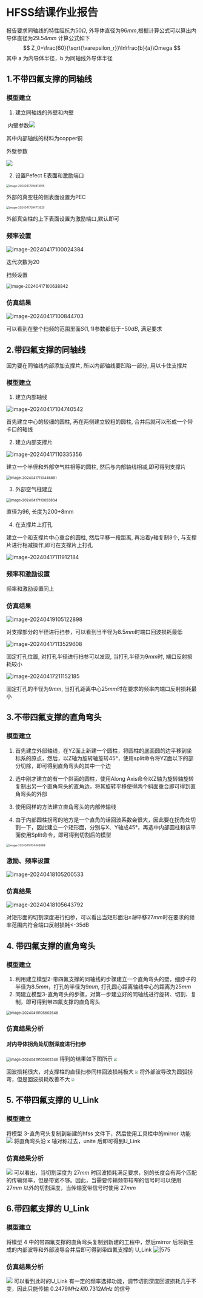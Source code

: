 # HFSS结课作业报告

报告要求同轴线的特性阻抗为$50\Omega$, 外导体直径为$96mm$,根据计算公式可以算出内导体直径为$29.54mm$
计算公式如下
$$
Z_0=\frac{60}{\sqrt{\varepsilon_r}}\ln\frac{b}{a}\Omega
$$
其中 a 为内导体半径，b 为同轴线外导体半径
## 1.不带四氟支撑的同轴线

### 模型建立

1.   建立同轴线的外壁和内壁

​	内壁参数![](https://sawen-pic-blog.oss-cn-beijing.aliyuncs.com/utool_pic/1713318215257.png)

其中内部轴线的材料为copper铜

外壁参数

![](https://sawen-pic-blog.oss-cn-beijing.aliyuncs.com/utool_pic/1713318279306.png)

2.   设置Pefect E表面和激励端口

<img src="https://sawen-pic-blog.oss-cn-beijing.aliyuncs.com/pic/202404170946001.png" alt="image-20240417094613918" style="zoom: 50%;" />

外部的真空柱的侧表面设置为PEC

<img src="https://sawen-pic-blog.oss-cn-beijing.aliyuncs.com/pic/202404170947592.png" alt="image-20240417094713525" style="zoom:50%;" />

外部真空柱的上下表面设置为激励端口,默认即可

### 频率设置

![image-20240417100024384](https://sawen-pic-blog.oss-cn-beijing.aliyuncs.com/pic/202404171000422.png)

迭代次数为20

扫频设置

<img src="https://sawen-pic-blog.oss-cn-beijing.aliyuncs.com/pic/202404171006893.png" alt="image-20240417100638842" style="zoom:80%;" />

### 仿真结果

![image-20240417100844703](https://sawen-pic-blog.oss-cn-beijing.aliyuncs.com/pic/202404171008257.png)

可以看到在整个扫频的范围里面$S(1,1)$参数都低于$-50dB$, 满足要求

## 2.带四氟支撑的同轴线

因为要在同轴线内部添加支撑片, 所以内部轴线要凹陷一部分, 用以卡住支撑片

### 模型建立

1.   建立内部轴线

![image-20240417104740542](https://sawen-pic-blog.oss-cn-beijing.aliyuncs.com/pic/202404171047608.png)

首先建立中心的较细的圆柱, 再在两侧建立较粗的圆柱, 合并后就可以形成一个带卡口的轴线

2.   建立内部支撑片

![image-20240417110335356](https://sawen-pic-blog.oss-cn-beijing.aliyuncs.com/pic/202404171103398.png)

建立一个半径和外部空气柱相等的圆柱, 然后与内部轴线相减,即可得到支撑片

<img src="https://sawen-pic-blog.oss-cn-beijing.aliyuncs.com/pic/202404171104950.png" alt="image-20240417110446891" style="zoom:67%;" />

3.   外部空气柱建立

<img src="https://sawen-pic-blog.oss-cn-beijing.aliyuncs.com/pic/202404171106890.png" alt="image-20240417110653834" style="zoom:67%;" />

直径为96, 长度为200+8mm

4.   在支撑片上打孔

建立一个和支撑片中心重合的圆柱, 然后平移一段距离, 再沿着y轴复制8个, 与支撑片进行相减操作,即可在支撑片上打孔

![image-20240417111912184](https://sawen-pic-blog.oss-cn-beijing.aliyuncs.com/pic/202404171119229.png)

### 频率和激励设置

频率和激励设置同上



### 仿真结果

![image-20240419105122898](https://sawen-pic-blog.oss-cn-beijing.aliyuncs.com/pic/202404191051960.png)

对支撑部分的半径进行扫参，可以看到当半径为$8.5mm$时端口回波损耗最低

![image-20240417113529608](https://sawen-pic-blog.oss-cn-beijing.aliyuncs.com/pic/202404171135666.png)

固定打孔位置, 对打孔半径进行扫参可以发现, 当打孔半径为$9mm$时, 端口反射损耗较小

![image-20240417211152185](https://sawen-pic-blog.oss-cn-beijing.aliyuncs.com/pic/202404172111254.png)

固定打孔的半径为$9mm$, 当打孔距离中心$25mm$时在要求的频率内端口反射损耗最小

## 3.不带四氟支撑的直角弯头

### 模型建立

1.   首先建立外部轴线，在YZ面上新建一个圆柱，将圆柱的底面圆的边平移到坐标系的原点，然后，以Z轴为旋转轴旋转45°，使用split命令将YZ面以下的部分切除，即可得到直角弯头的其中一个边
2.   选中刚才建立的有一个斜面的圆柱，使用Along Axis命令以Z轴为旋转轴旋转复制出另一个直角弯头的直角边，将其旋转平移使得两个斜面重合即可得到直角弯头的外部
3.   使用同样的方法建立直角弯头的内部传输线

4.   由于内部圆柱拐弯的地方是一个直角的话回波系数会很大，因此要在拐角处切割一下，因此建立一个矩形面，分别与X、Y轴成45°，再选中内部圆柱和该平面使用Split命令，即可得到切割后的模型

<img src="https://sawen-pic-blog.oss-cn-beijing.aliyuncs.com/pic/202404181044941.png" alt="image-20240418104446869" style="zoom:50%;" />

### 激励、频率设置

![image-20240418105200533](https://sawen-pic-blog.oss-cn-beijing.aliyuncs.com/pic/202404181052575.png)

### 仿真结果

![image-20240418105643792](https://sawen-pic-blog.oss-cn-beijing.aliyuncs.com/pic/202404181056860.png)

对矩形面的切割深度进行扫参，可以看出当矩形面沿$x轴$平移$27mm$时在要求的频率范围内符合端口反射损耗<-35dB

## 4. 带四氟支撑的直角弯头

### 模型建立

1.   利用建立模型2-带四氟支撑的同轴线的步骤建立一个直角弯头的壁，细脖子的半径为$8.5mm$，打孔的半径为$9mm$, 打孔圆心距离轴线中心的距离为$25mm$
2.   同建立模型3-直角弯头的步骤，对第一步建立好的同轴线进行旋转、切割、复制，即可得到带四氟支撑的直角弯头
<img src="https://sawen-pic-blog.oss-cn-beijing.aliyuncs.com/pic/202404191056636.png" alt="image-20240419105602546" style="zoom:67%;" />

### 仿真结果分析

#### 对内导体拐角处切割深度进行扫参

<img src="https://sawen-pic-blog.oss-cn-beijing.aliyuncs.com/pic/202404241921297.png" alt="image-20240419105602546" style="zoom:67%;" />
得到的结果如下图所示
<img src="https://sawen-pic-blog.oss-cn-beijing.aliyuncs.com/pic/202404241922091.png" style="zoom:50%;" />

回波损耗很大，对支撑柱的直径扫参同样回波损耗极大
<img src="https://sawen-pic-blog.oss-cn-beijing.aliyuncs.com/pic/202404241955955.png" style="zoom: 50%;" />
将外部波导改为圆弧拐弯，但是回波损耗改善不大
<img src="https://sawen-pic-blog.oss-cn-beijing.aliyuncs.com/pic/202404241958463.png" style="zoom: 50%;" />

## 5. 不带四氟支撑的 U_Link

### 模型建立
将模型 3-直角弯头复制到新建的hfss 文件下，然后使用工具栏中的mirror 功能
![](https://sawen-pic-blog.oss-cn-beijing.aliyuncs.com/pic/202404242010262.png)
将直角弯头沿 x 轴对称过去，unite 后即可得到U_Link

### 仿真结果分析
![](https://sawen-pic-blog.oss-cn-beijing.aliyuncs.com/pic/202404242015900.png)
可以看出，当切割深度为 $27mm$ 时回波损耗满足要求，别的长度会有两个匹配的传输频率，但是带宽不够。因此，当需要传输频带较窄的信号时可以使用 $27mm$ 以外的切割深度，当传输宽带信号时使用 $27mm$ 
## 6.带四氟支撑的 U_Link
### 模型建立
将模型 4 中的带四氟支撑的直角弯头复制到新建的工程中，然后mirror 后将新生成的内部波导和外部波导合并后即可得到带四氟支撑的 U_Link
![|575](https://sawen-pic-blog.oss-cn-beijing.aliyuncs.com/pic/202404242027493.png)
### 仿真结果分析
![](https://sawen-pic-blog.oss-cn-beijing.aliyuncs.com/pic/202404242038370.png)
可以看到此时的U_Link 有一定的频率选择功能，调节切割深度回波损耗几乎不变，因此只能传输 $0.2479MHz和0.7312MHz$ 的信号
